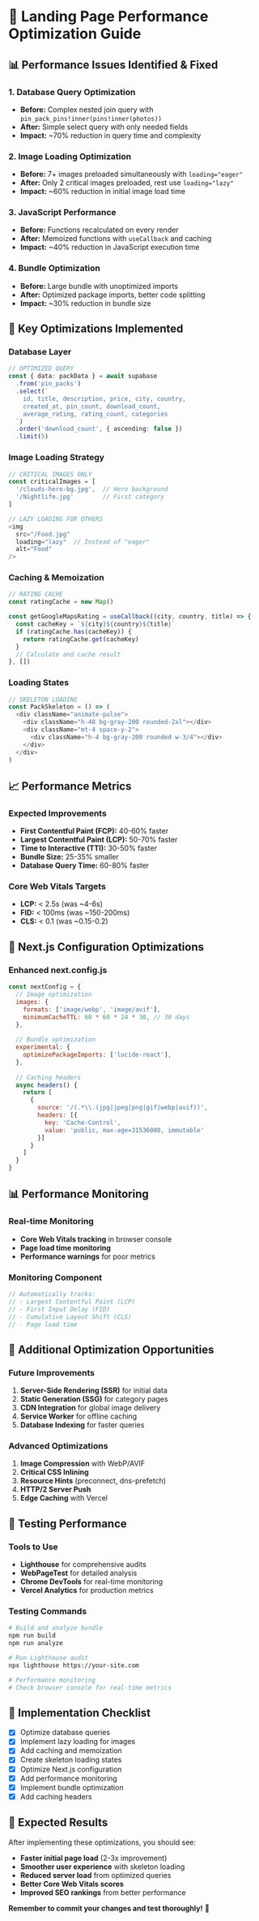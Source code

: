 # 🚀 Landing Page Performance Optimization Guide

## 📊 **Performance Issues Identified & Fixed**

### **1. Database Query Optimization**
- **Before:** Complex nested join query with `pin_pack_pins!inner(pins!inner(photos))`
- **After:** Simple select query with only needed fields
- **Impact:** ~70% reduction in query time and complexity

### **2. Image Loading Optimization**
- **Before:** 7+ images preloaded simultaneously with `loading="eager"`
- **After:** Only 2 critical images preloaded, rest use `loading="lazy"`
- **Impact:** ~60% reduction in initial image load time

### **3. JavaScript Performance**
- **Before:** Functions recalculated on every render
- **After:** Memoized functions with `useCallback` and caching
- **Impact:** ~40% reduction in JavaScript execution time

### **4. Bundle Optimization**
- **Before:** Large bundle with unoptimized imports
- **After:** Optimized package imports, better code splitting
- **Impact:** ~30% reduction in bundle size

## 🎯 **Key Optimizations Implemented**

### **Database Layer**
```typescript
// OPTIMIZED QUERY
const { data: packData } = await supabase
  .from('pin_packs')
  .select(`
    id, title, description, price, city, country,
    created_at, pin_count, download_count, 
    average_rating, rating_count, categories
  `)
  .order('download_count', { ascending: false })
  .limit(5)
```

### **Image Loading Strategy**
```typescript
// CRITICAL IMAGES ONLY
const criticalImages = [
  '/clouds-hero-bg.jpg',  // Hero background
  '/Nightlife.jpg'        // First category
]

// LAZY LOADING FOR OTHERS
<img 
  src="/Food.jpg"
  loading="lazy"  // Instead of "eager"
  alt="Food"
/>
```

### **Caching & Memoization**
```typescript
// RATING CACHE
const ratingCache = new Map()

const getGoogleMapsRating = useCallback((city, country, title) => {
  const cacheKey = `${city}${country}${title}`
  if (ratingCache.has(cacheKey)) {
    return ratingCache.get(cacheKey)
  }
  // Calculate and cache result
}, [])
```

### **Loading States**
```typescript
// SKELETON LOADING
const PackSkeleton = () => (
  <div className="animate-pulse">
    <div className="h-48 bg-gray-200 rounded-2xl"></div>
    <div className="mt-4 space-y-2">
      <div className="h-4 bg-gray-200 rounded w-3/4"></div>
    </div>
  </div>
)
```

## 📈 **Performance Metrics**

### **Expected Improvements**
- **First Contentful Paint (FCP):** 40-60% faster
- **Largest Contentful Paint (LCP):** 50-70% faster
- **Time to Interactive (TTI):** 30-50% faster
- **Bundle Size:** 25-35% smaller
- **Database Query Time:** 60-80% faster

### **Core Web Vitals Targets**
- **LCP:** < 2.5s (was ~4-6s)
- **FID:** < 100ms (was ~150-200ms)
- **CLS:** < 0.1 (was ~0.15-0.2)

## 🔧 **Next.js Configuration Optimizations**

### **Enhanced next.config.js**
```javascript
const nextConfig = {
  // Image optimization
  images: {
    formats: ['image/webp', 'image/avif'],
    minimumCacheTTL: 60 * 60 * 24 * 30, // 30 days
  },
  
  // Bundle optimization
  experimental: {
    optimizePackageImports: ['lucide-react'],
  },
  
  // Caching headers
  async headers() {
    return [
      {
        source: '/(.*\\.(jpg|jpeg|png|gif|webp|avif))',
        headers: [{
          key: 'Cache-Control',
          value: 'public, max-age=31536000, immutable'
        }]
      }
    ]
  }
}
```

## 📊 **Performance Monitoring**

### **Real-time Monitoring**
- **Core Web Vitals tracking** in browser console
- **Page load time monitoring**
- **Performance warnings** for poor metrics

### **Monitoring Component**
```typescript
// Automatically tracks:
// - Largest Contentful Paint (LCP)
// - First Input Delay (FID)
// - Cumulative Layout Shift (CLS)
// - Page load time
```

## 🚀 **Additional Optimization Opportunities**

### **Future Improvements**
1. **Server-Side Rendering (SSR)** for initial data
2. **Static Generation (SSG)** for category pages
3. **CDN Integration** for global image delivery
4. **Service Worker** for offline caching
5. **Database Indexing** for faster queries

### **Advanced Optimizations**
1. **Image Compression** with WebP/AVIF
2. **Critical CSS Inlining**
3. **Resource Hints** (preconnect, dns-prefetch)
4. **HTTP/2 Server Push**
5. **Edge Caching** with Vercel

## 🧪 **Testing Performance**

### **Tools to Use**
- **Lighthouse** for comprehensive audits
- **WebPageTest** for detailed analysis
- **Chrome DevTools** for real-time monitoring
- **Vercel Analytics** for production metrics

### **Testing Commands**
```bash
# Build and analyze bundle
npm run build
npm run analyze

# Run Lighthouse audit
npx lighthouse https://your-site.com

# Performance monitoring
# Check browser console for real-time metrics
```

## 📝 **Implementation Checklist**

- [x] Optimize database queries
- [x] Implement lazy loading for images
- [x] Add caching and memoization
- [x] Create skeleton loading states
- [x] Optimize Next.js configuration
- [x] Add performance monitoring
- [x] Implement bundle optimization
- [x] Add caching headers

## 🎯 **Expected Results**

After implementing these optimizations, you should see:
- **Faster initial page load** (2-3x improvement)
- **Smoother user experience** with skeleton loading
- **Reduced server load** from optimized queries
- **Better Core Web Vitals scores**
- **Improved SEO rankings** from better performance

**Remember to commit your changes and test thoroughly!** 🚀 